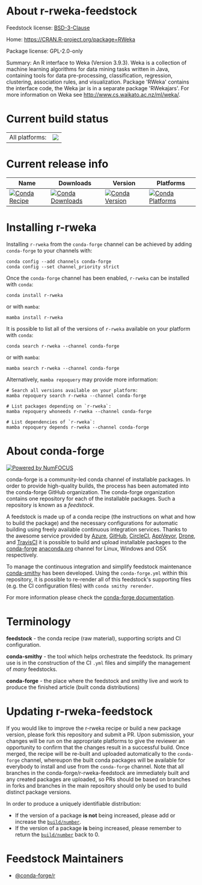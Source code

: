 About r-rweka-feedstock
=======================

Feedstock license: [BSD-3-Clause](https://github.com/conda-forge/r-rweka-feedstock/blob/main/LICENSE.txt)

Home: https://CRAN.R-project.org/package=RWeka

Package license: GPL-2.0-only

Summary: An R interface to Weka (Version 3.9.3). Weka is a collection of machine learning algorithms for data mining tasks written in Java, containing tools for data pre-processing, classification, regression, clustering, association rules, and visualization.  Package 'RWeka' contains the interface code, the Weka jar is in a separate package 'RWekajars'.  For more information on Weka see <http://www.cs.waikato.ac.nz/ml/weka/>.

Current build status
====================


<table><tr><td>All platforms:</td>
    <td>
      <a href="https://dev.azure.com/conda-forge/feedstock-builds/_build/latest?definitionId=6257&branchName=main">
        <img src="https://dev.azure.com/conda-forge/feedstock-builds/_apis/build/status/r-rweka-feedstock?branchName=main">
      </a>
    </td>
  </tr>
</table>

Current release info
====================

| Name | Downloads | Version | Platforms |
| --- | --- | --- | --- |
| [![Conda Recipe](https://img.shields.io/badge/recipe-r--rweka-green.svg)](https://anaconda.org/conda-forge/r-rweka) | [![Conda Downloads](https://img.shields.io/conda/dn/conda-forge/r-rweka.svg)](https://anaconda.org/conda-forge/r-rweka) | [![Conda Version](https://img.shields.io/conda/vn/conda-forge/r-rweka.svg)](https://anaconda.org/conda-forge/r-rweka) | [![Conda Platforms](https://img.shields.io/conda/pn/conda-forge/r-rweka.svg)](https://anaconda.org/conda-forge/r-rweka) |

Installing r-rweka
==================

Installing `r-rweka` from the `conda-forge` channel can be achieved by adding `conda-forge` to your channels with:

```
conda config --add channels conda-forge
conda config --set channel_priority strict
```

Once the `conda-forge` channel has been enabled, `r-rweka` can be installed with `conda`:

```
conda install r-rweka
```

or with `mamba`:

```
mamba install r-rweka
```

It is possible to list all of the versions of `r-rweka` available on your platform with `conda`:

```
conda search r-rweka --channel conda-forge
```

or with `mamba`:

```
mamba search r-rweka --channel conda-forge
```

Alternatively, `mamba repoquery` may provide more information:

```
# Search all versions available on your platform:
mamba repoquery search r-rweka --channel conda-forge

# List packages depending on `r-rweka`:
mamba repoquery whoneeds r-rweka --channel conda-forge

# List dependencies of `r-rweka`:
mamba repoquery depends r-rweka --channel conda-forge
```


About conda-forge
=================

[![Powered by
NumFOCUS](https://img.shields.io/badge/powered%20by-NumFOCUS-orange.svg?style=flat&colorA=E1523D&colorB=007D8A)](https://numfocus.org)

conda-forge is a community-led conda channel of installable packages.
In order to provide high-quality builds, the process has been automated into the
conda-forge GitHub organization. The conda-forge organization contains one repository
for each of the installable packages. Such a repository is known as a *feedstock*.

A feedstock is made up of a conda recipe (the instructions on what and how to build
the package) and the necessary configurations for automatic building using freely
available continuous integration services. Thanks to the awesome service provided by
[Azure](https://azure.microsoft.com/en-us/services/devops/), [GitHub](https://github.com/),
[CircleCI](https://circleci.com/), [AppVeyor](https://www.appveyor.com/),
[Drone](https://cloud.drone.io/welcome), and [TravisCI](https://travis-ci.com/)
it is possible to build and upload installable packages to the
[conda-forge](https://anaconda.org/conda-forge) [anaconda.org](https://anaconda.org/)
channel for Linux, Windows and OSX respectively.

To manage the continuous integration and simplify feedstock maintenance
[conda-smithy](https://github.com/conda-forge/conda-smithy) has been developed.
Using the ``conda-forge.yml`` within this repository, it is possible to re-render all of
this feedstock's supporting files (e.g. the CI configuration files) with ``conda smithy rerender``.

For more information please check the [conda-forge documentation](https://conda-forge.org/docs/).

Terminology
===========

**feedstock** - the conda recipe (raw material), supporting scripts and CI configuration.

**conda-smithy** - the tool which helps orchestrate the feedstock.
                   Its primary use is in the construction of the CI ``.yml`` files
                   and simplify the management of *many* feedstocks.

**conda-forge** - the place where the feedstock and smithy live and work to
                  produce the finished article (built conda distributions)


Updating r-rweka-feedstock
==========================

If you would like to improve the r-rweka recipe or build a new
package version, please fork this repository and submit a PR. Upon submission,
your changes will be run on the appropriate platforms to give the reviewer an
opportunity to confirm that the changes result in a successful build. Once
merged, the recipe will be re-built and uploaded automatically to the
`conda-forge` channel, whereupon the built conda packages will be available for
everybody to install and use from the `conda-forge` channel.
Note that all branches in the conda-forge/r-rweka-feedstock are
immediately built and any created packages are uploaded, so PRs should be based
on branches in forks and branches in the main repository should only be used to
build distinct package versions.

In order to produce a uniquely identifiable distribution:
 * If the version of a package **is not** being increased, please add or increase
   the [``build/number``](https://docs.conda.io/projects/conda-build/en/latest/resources/define-metadata.html#build-number-and-string).
 * If the version of a package **is** being increased, please remember to return
   the [``build/number``](https://docs.conda.io/projects/conda-build/en/latest/resources/define-metadata.html#build-number-and-string)
   back to 0.

Feedstock Maintainers
=====================

* [@conda-forge/r](https://github.com/orgs/conda-forge/teams/r/)

